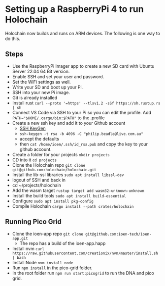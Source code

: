 # Setting up a RaspberryPi 4 to run Holochain

Holochain now builds and runs on ARM devices. The following is one way to do this.

## Steps
- Use the RaspberryPi Imager app to create a new SD card with Ubuntu Server 22.04 64 Bit version.
- Enable SSH and set your user and password.
- Set the WiFi settings as well.
- Write your SD and boot up your Pi.
- SSH into your new Pi image.
- Git is already installed
- Install rust ``` curl --proto '=https' --tlsv1.2 -sSf https://sh.rustup.rs | sh ```
- Connect VS Code via SSH to your Pi so you can edit the profile. Add ``` PATH="$HOME/.cargo/bin:$PATH" ``` to the .profile
- Create a new ssh key and add it to your Github account
  - [SSH KeyGen](!https://docs.github.com/en/authentication/connecting-to-github-with-ssh/generating-a-new-ssh-key-and-adding-it-to-the-ssh-agent)
  - ```ssh-keygen -t rsa -b 4096 -C "philip.beadle@live.com.au"```
  - accept the defaults
  - then ```cat /home/ioen/.ssh/id_rsa.pub``` and copy the key to your github account.
- Create a folder for your projects ```mkdir projects```
- CD into it ```cd projects```
- Clone the Holochain repo ```git clone git@github.com:holochain/holochain.git```
- Install the lib-ssl libraries ```sudo apt install libssl-dev```
- logout of SSH and back in
- cd ~/projects/holochain
- Add the wasm target ```rustup target add wasm32-unknown-unknown```
- Install the build tools ```sudo apt install build-essential```
- Configure ```sudo apt install pkg-config```
- Compile Holochain ```cargo install --path crates/holochain```

## Running Pico Grid

- Clone the ioen-app repo ```git clone git@github.com:ioen-tech/ioen-app.git```
  - The repo has a build of the ioen-app.happ
- Install nvm ```curl https://raw.githubusercontent.com/creationix/nvm/master/install.sh | bash```
- Install Node ```nvm install node```
- Run ```npm install``` in the pico-grid folder.
- In the root folder run ```npm run start:picogrid``` to run the DNA and pico grid.

